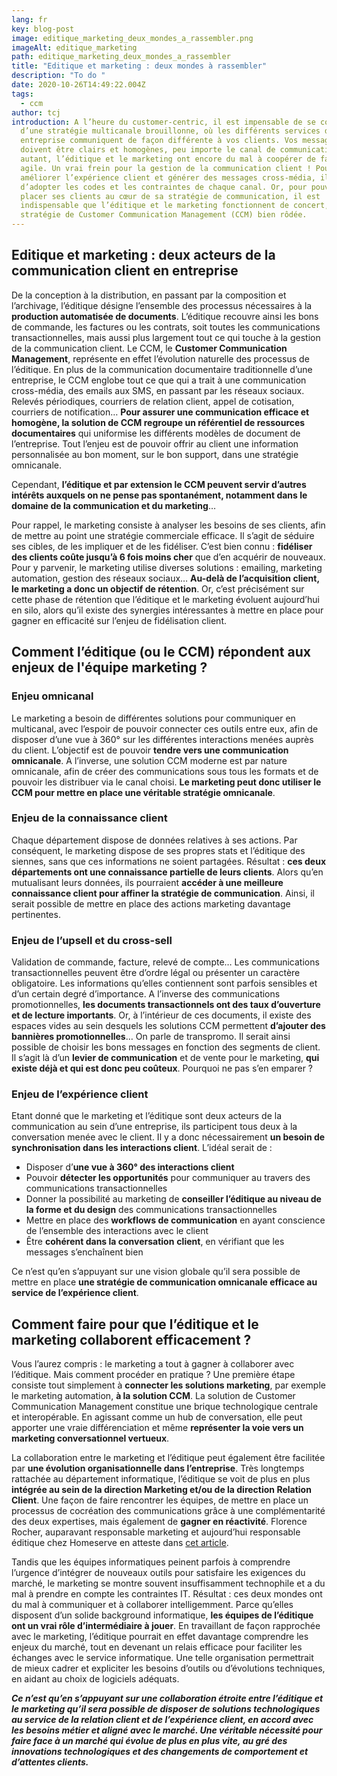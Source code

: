 ```yaml
---
lang: fr
key: blog-post
image: editique_marketing_deux_mondes_a_rassembler.png
imageAlt: editique_marketing
path: editique_marketing_deux_mondes_a_rassembler
title: "Editique et marketing : deux mondes à rassembler"
description: "To do "
date: 2020-10-26T14:49:22.004Z
tags:
  - ccm
author: tcj
introduction: A l’heure du customer-centric, il est impensable de se contenter
  d’une stratégie multicanale brouillonne, où les différents services de votre
  entreprise communiquent de façon différente à vos clients. Vos messages
  doivent être clairs et homogènes, peu importe le canal de communication. Pour
  autant, l’éditique et le marketing ont encore du mal à coopérer de façon
  agile. Un vrai frein pour la gestion de la communication client ! Pour
  améliorer l’expérience client et générer des messages cross-média, il convient
  d’adopter les codes et les contraintes de chaque canal. Or, pour pouvoir
  placer ses clients au cœur de sa stratégie de communication, il est
  indispensable que l’éditique et le marketing fonctionnent de concert, dans une
  stratégie de Customer Communication Management (CCM) bien rôdée.
---
```

## Editique et marketing : deux acteurs de la communication client en entreprise

De la conception à la distribution, en passant par la composition et l’archivage, l’éditique désigne l’ensemble des processus nécessaires à la **production automatisée de documents**. L’éditique recouvre ainsi les bons de commande, les factures ou les contrats, soit toutes les communications transactionnelles, mais aussi plus largement tout ce qui touche à la gestion de la communication client. Le CCM, le **Customer Communication Management**, représente en effet l’évolution naturelle des processus de l’éditique. En plus de la communication documentaire traditionnelle d’une entreprise, le CCM englobe tout ce que qui a trait à une communication cross-média, des emails aux SMS, en passant par les réseaux sociaux. Relevés périodiques, courriers de relation client, appel de cotisation, courriers de notification… **Pour assurer une communication efficace et homogène, la solution de CCM regroupe un référentiel de ressources documentaires** qui uniformise les différents modèles de document de l’entreprise. Tout l’enjeu est de pouvoir offrir au client une information personnalisée au bon moment, sur le bon support, dans une stratégie omnicanale.

Cependant, **l’éditique et par extension le CCM peuvent servir d’autres intérêts auxquels on ne pense pas spontanément, notamment dans le domaine de la communication et du marketing**…

Pour rappel, le marketing consiste à analyser les besoins de ses clients, afin de mettre au point une stratégie commerciale efficace. Il s’agit de séduire ses cibles, de les impliquer et de les fidéliser. C’est bien connu : **fidéliser des clients coûte jusqu’à 6 fois moins cher** que d’en acquérir de nouveaux. Pour y parvenir, le marketing utilise diverses solutions : emailing, marketing automation, gestion des réseaux sociaux… **Au-delà de l’acquisition client, le marketing a donc un objectif de rétention**. Or, c’est précisément sur cette phase de rétention que l’éditique et le marketing évoluent aujourd’hui en silo, alors qu’il existe des synergies intéressantes à mettre en place pour gagner en efficacité sur l’enjeu de fidélisation client.

## Comment l’éditique (ou le CCM) répondent aux enjeux de l'équipe marketing ?

### Enjeu omnicanal

Le marketing a besoin de différentes solutions pour communiquer en multicanal, avec l’espoir de pouvoir connecter ces outils entre eux, afin de disposer d’une vue à 360° sur les différentes interactions menées auprès du client. L’objectif est de pouvoir **tendre vers une communication omnicanale**. A l’inverse, une solution CCM moderne est par nature omnicanale, afin de créer des communications sous tous les formats et de pouvoir les distribuer via le canal choisi. **Le marketing peut donc utiliser le CCM pour mettre en place une véritable stratégie omnicanale**.

### Enjeu de la connaissance client

Chaque département dispose de données relatives à ses actions. Par conséquent, le marketing dispose de ses propres stats et l’éditique des siennes, sans que ces informations ne soient partagées. Résultat : **ces deux départements ont une connaissance partielle de leurs clients**. Alors qu’en mutualisant leurs données, ils pourraient **accéder à une meilleure connaissance client pour affiner la stratégie de communication**. Ainsi, il serait possible de mettre en place des actions marketing davantage pertinentes.

### Enjeu de l’upsell et du cross-sell

Validation de commande, facture, relevé de compte… Les communications transactionnelles peuvent être d’ordre légal ou présenter un caractère obligatoire. Les informations qu’elles contiennent sont parfois sensibles et d’un certain degré d’importance. A l’inverse des communications promotionnelles, **les documents transactionnels ont des taux d’ouverture et de lecture importants**. Or, à l’intérieur de ces documents, il existe des espaces vides au sein desquels les solutions CCM permettent **d’ajouter des bannières promotionnelles**… On parle de transpromo. Il serait ainsi possible de choisir les bons messages en fonction des segments de client. Il s’agit là d’un **levier de communication** et de vente pour le marketing, **qui existe déjà et qui est donc peu coûteux**. Pourquoi ne pas s’en emparer ?

### Enjeu de l’expérience client

Etant donné que le marketing et l’éditique sont deux acteurs de la communication au sein d’une entreprise, ils participent tous deux à la conversation menée avec le client. Il y a donc nécessairement **un besoin de synchronisation dans les interactions client**. L’idéal serait de :

* Disposer d’**une vue à 360° des interactions client**
* Pouvoir **détecter les opportunités** pour communiquer au travers des communications transactionnelles
* Donner la possibilité au marketing de **conseiller l’éditique au niveau de la forme et du design** des communications transactionnelles
* Mettre en place des **workflows de communication** en ayant conscience de l’ensemble des interactions avec le client
* Être **cohérent dans la conversation** **client**, en vérifiant que les messages s’enchaînent bien

Ce n’est qu’en s’appuyant sur une vision globale qu’il sera possible de mettre en place **une stratégie de communication omnicanale efficace au service de l’expérience client**.

## Comment faire pour que l’éditique et le marketing collaborent efficacement ?

Vous l’aurez compris : le marketing a tout à gagner à collaborer avec l’éditique. Mais comment procéder en pratique ? Une première étape consiste tout simplement à **connecter les solutions marketing**, par exemple le marketing automation, **à la solution CCM**. La solution de Customer Communication Management constitue une brique technologique centrale et interopérable. En agissant comme un hub de conversation, elle peut apporter une vraie différenciation et même **représenter la voie vers un marketing conversationnel vertueux**.

La collaboration entre le marketing et l’éditique peut également être facilitée par **une évolution organisationnelle dans l’entreprise**. Très longtemps rattachée au département informatique, l’éditique se voit de plus en plus **intégrée au sein de la direction Marketing et/ou de la direction Relation Client**. Une façon de faire rencontrer les équipes, de mettre en place un processus de cocréation des communications grâce à une complémentarité des deux expertises, mais également de **gagner en réactivité**. Florence Rocher, auparavant responsable marketing et aujourd’hui responsable éditique chez Homeserve en atteste dans [cet article](https://www.docaufutur.fr/2017/04/02/portrait-femme-responsable-editique-florence-rocher-homeserve-mail-quality-club/).

Tandis que les équipes informatiques peinent parfois à comprendre l’urgence d’intégrer de nouveaux outils pour satisfaire les exigences du marché, le marketing se montre souvent insuffisamment technophile et a du mal à prendre en compte les contraintes IT. Résultat : ces deux mondes ont du mal à communiquer et à collaborer intelligemment. Parce qu’elles disposent d’un solide background informatique, **les équipes de l’éditique ont un vrai rôle d’intermédiaire à jouer**. En travaillant de façon rapprochée avec le marketing, l’éditique pourrait en effet davantage comprendre les enjeux du marché, tout en devenant un relais efficace pour faciliter les échanges avec le service informatique. Une telle organisation permettrait de mieux cadrer et expliciter les besoins d’outils ou d’évolutions techniques, en aidant au choix de logiciels adéquats. 

***Ce n’est qu’en s’appuyant sur une collaboration étroite entre l’éditique et le marketing qu’il sera possible de disposer de solutions technologiques au service de la relation client et de l’expérience client, en accord avec les besoins métier et aligné avec le marché. Une véritable nécessité pour faire face à un marché qui évolue de plus en plus vite, au gré des innovations technologiques et des changements de comportement et d’attentes clients.***